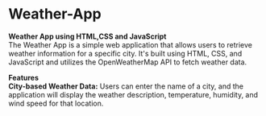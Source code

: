 # Weather-App
<b>Weather App using HTML,CSS and JavaScript</b>
<br>
The Weather App is a simple web application that allows users to retrieve weather information for a specific city. 
It's built using HTML, CSS, and JavaScript and utilizes the OpenWeatherMap API to fetch weather data.<br>

<b>Features</b><br>
<b>City-based Weather Data:</b> Users can enter the name of a city, and the application will display the weather description, temperature, humidity, and wind speed for that location.
